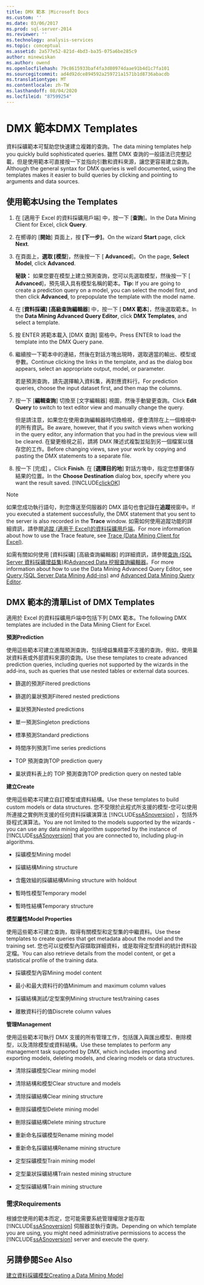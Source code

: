 ```yaml
---
title: DMX 範本 |Microsoft Docs
ms.custom: ''
ms.date: 03/06/2017
ms.prod: sql-server-2014
ms.reviewer: ''
ms.technology: analysis-services
ms.topic: conceptual
ms.assetid: 2a577e52-821d-4bd3-ba35-075a6be285c9
author: minewiskan
ms.author: owend
ms.openlocfilehash: 79c8615933baf4fa3d80974daae91b4d1c7fa101
ms.sourcegitcommit: ad4d92dce894592a259721a1571b1d8736abacdb
ms.translationtype: MT
ms.contentlocale: zh-TW
ms.lasthandoff: 08/04/2020
ms.locfileid: "87599254"
---
```

# <a name="dmx-templates"></a><span data-ttu-id="8796e-102">DMX 範本</span><span class="sxs-lookup"><span data-stu-id="8796e-102">DMX Templates</span></span>
  <span data-ttu-id="8796e-103">資料採礦範本可幫助您快速建立複雜的查詢。</span><span class="sxs-lookup"><span data-stu-id="8796e-103">The data mining templates help you quickly build sophisticated queries.</span></span> <span data-ttu-id="8796e-104">雖然 DMX 查詢的一般語法已完整記載，但是使用範本可直接按一下並指向引數和資料來源，讓您更容易建立查詢。</span><span class="sxs-lookup"><span data-stu-id="8796e-104">Although the general syntax for DMX queries is well documented, using the templates makes it easier to build queries by clicking and pointing to arguments and data sources.</span></span>  
  
## <a name="using-the-templates"></a><span data-ttu-id="8796e-105">使用範本</span><span class="sxs-lookup"><span data-stu-id="8796e-105">Using the Templates</span></span>  
  
1.  <span data-ttu-id="8796e-106">在 [適用于 Excel 的資料採礦用戶端] 中，按一下 [**查詢**]。</span><span class="sxs-lookup"><span data-stu-id="8796e-106">In the Data Mining Client for Excel, click **Query**.</span></span>  
  
2.  <span data-ttu-id="8796e-107">在嚮導的 [**開始**] 頁面上，按 **[下一步]**。</span><span class="sxs-lookup"><span data-stu-id="8796e-107">On the wizard **Start** page, click **Next**.</span></span>  
  
3.  <span data-ttu-id="8796e-108">在頁面上，**選取 [模型**]，然後按一下 [ **Advanced**]。</span><span class="sxs-lookup"><span data-stu-id="8796e-108">On the page, **Select Model**, click **Advanced**.</span></span>  
  
     <span data-ttu-id="8796e-109">**秘訣：** 如果您要在模型上建立預測查詢，您可以先選取模型，然後按一下 [ **Advanced**]，預先填入具有模型名稱的範本。</span><span class="sxs-lookup"><span data-stu-id="8796e-109">**Tip:** If you are going to create a prediction query on a model, you can select the model first, and then click **Advanced**, to prepopulate the template with the model name.</span></span>  
  
4.  <span data-ttu-id="8796e-110">在 [**資料採礦] [高級查詢編輯器**] 中，按一下 [ **DMX 範本**]，然後選取範本。</span><span class="sxs-lookup"><span data-stu-id="8796e-110">In the **Data Mining Advanced Query Editor**, click **DMX Templates**, and select a template.</span></span>  
  
5.  <span data-ttu-id="8796e-111">按 ENTER 將範本載入 [DMX 查詢] 窗格中。</span><span class="sxs-lookup"><span data-stu-id="8796e-111">Press ENTER to load the template into the DMX Query pane.</span></span>  
  
6.  <span data-ttu-id="8796e-112">繼續按一下範本中的連結，然後在對話方塊出現時，選取適當的輸出、模型或參數。</span><span class="sxs-lookup"><span data-stu-id="8796e-112">Continue clicking the links in the template, and as the dialog box appears, select an appropriate output, model, or parameter.</span></span>  
  
     <span data-ttu-id="8796e-113">若是預測查詢，請先選擇輸入資料集，再對應資料行。</span><span class="sxs-lookup"><span data-stu-id="8796e-113">For prediction queries, choose the input dataset first, and then map the columns.</span></span>  
  
7.  <span data-ttu-id="8796e-114">按一下 [**編輯查詢**] 切換至 [文字編輯器] 視圖，然後手動變更查詢。</span><span class="sxs-lookup"><span data-stu-id="8796e-114">Click **Edit Query** to switch to text editor view and manually change the query.</span></span>  
  
     <span data-ttu-id="8796e-115">但是請注意，如果您在使用查詢編輯器時切換檢視，便會清除在上一個檢視中的所有資訊。</span><span class="sxs-lookup"><span data-stu-id="8796e-115">Be aware, however, that if you switch views when working in the query editor, any information that you had in the previous view will be cleared.</span></span> <span data-ttu-id="8796e-116">在變更檢視之前，請將 DMX 陳述式複製並貼到另一個檔案以儲存您的工作。</span><span class="sxs-lookup"><span data-stu-id="8796e-116">Before changing views, save your work by copying and pasting the DMX statements to a separate file.</span></span>  
  
8.  <span data-ttu-id="8796e-117">按一下 [完成] 。</span><span class="sxs-lookup"><span data-stu-id="8796e-117">Click **Finish**.</span></span> <span data-ttu-id="8796e-118">在 [**選擇目的地**] 對話方塊中，指定您想要儲存結果的位置。</span><span class="sxs-lookup"><span data-stu-id="8796e-118">In the **Choose Destination** dialog  box, specify where you want the result saved.</span></span> [!INCLUDE[clickOK](../includes/clickok-md.md)]  
  
> [!NOTE]  
>  <span data-ttu-id="8796e-119">如果您成功執行語句，則您傳送至伺服器的 DMX 語句也會記錄在**追蹤**視窗中。</span><span class="sxs-lookup"><span data-stu-id="8796e-119">If you executed a statement successfully, the DMX statement that you sent to the server is also recorded in the **Trace** window.</span></span> <span data-ttu-id="8796e-120">如需如何使用追蹤功能的詳細資訊，請參閱[追蹤 &#40;適用于 Excel&#41;的資料採礦用戶端](trace-data-mining-client-for-excel.md)。</span><span class="sxs-lookup"><span data-stu-id="8796e-120">For more information about how to use the Trace feature, see [Trace &#40;Data Mining Client for Excel&#41;](trace-data-mining-client-for-excel.md).</span></span>  
  
 <span data-ttu-id="8796e-121">如需有關如何使用 [資料採礦] [高級查詢編輯器] 的詳細資訊，請參閱[查詢 &#40;SQL Server 資料採礦增益集&#41;](query-sql-server-data-mining-add-ins.md)和[Advanced Data 挖掘查詢編輯器](advanced-data-mining-query-editor.md)。</span><span class="sxs-lookup"><span data-stu-id="8796e-121">For more information about how to use the Data Mining Advanced Query Editor, see [Query &#40;SQL Server Data Mining Add-ins&#41;](query-sql-server-data-mining-add-ins.md) and [Advanced Data Mining Query Editor](advanced-data-mining-query-editor.md).</span></span>  
  
## <a name="list-of-dmx-templates"></a><span data-ttu-id="8796e-122">DMX 範本的清單</span><span class="sxs-lookup"><span data-stu-id="8796e-122">List of DMX Templates</span></span>  
 <span data-ttu-id="8796e-123">適用於 Excel 的資料採礦用戶端中包括下列 DMX 範本。</span><span class="sxs-lookup"><span data-stu-id="8796e-123">The following DMX templates are included in the Data Mining Client for Excel.</span></span>  
  
 <span data-ttu-id="8796e-124">**預測**</span><span class="sxs-lookup"><span data-stu-id="8796e-124">**Prediction**</span></span>  
  
 <span data-ttu-id="8796e-125">使用這些範本可建立進階預測查詢，包括增益集精靈不支援的查詢，例如，使用巢狀資料表或外部資料來源的查詢。</span><span class="sxs-lookup"><span data-stu-id="8796e-125">Use these templates to create advanced prediction queries, including queries not supported by the wizards in the add-ins, such as queries that use nested tables or external data sources.</span></span>  
  
-   <span data-ttu-id="8796e-126">篩選的預測</span><span class="sxs-lookup"><span data-stu-id="8796e-126">Filtered predictions</span></span>  
  
-   <span data-ttu-id="8796e-127">篩選的巢狀預測</span><span class="sxs-lookup"><span data-stu-id="8796e-127">Filtered nested predictions</span></span>  
  
-   <span data-ttu-id="8796e-128">巢狀預測</span><span class="sxs-lookup"><span data-stu-id="8796e-128">Nested predictions</span></span>  
  
-   <span data-ttu-id="8796e-129">單一預測</span><span class="sxs-lookup"><span data-stu-id="8796e-129">Singleton predictions</span></span>  
  
-   <span data-ttu-id="8796e-130">標準預測</span><span class="sxs-lookup"><span data-stu-id="8796e-130">Standard predictions</span></span>  
  
-   <span data-ttu-id="8796e-131">時間序列預測</span><span class="sxs-lookup"><span data-stu-id="8796e-131">Time series predictions</span></span>  
  
-   <span data-ttu-id="8796e-132">TOP 預測查詢</span><span class="sxs-lookup"><span data-stu-id="8796e-132">TOP prediction query</span></span>  
  
-   <span data-ttu-id="8796e-133">巢狀資料表上的 TOP 預測查詢</span><span class="sxs-lookup"><span data-stu-id="8796e-133">TOP prediction query on nested table</span></span>  
  
 <span data-ttu-id="8796e-134">**建立**</span><span class="sxs-lookup"><span data-stu-id="8796e-134">**Create**</span></span>  
  
 <span data-ttu-id="8796e-135">使用這些範本可建立自訂模型或資料結構。</span><span class="sxs-lookup"><span data-stu-id="8796e-135">Use these templates to build custom models or data structures.</span></span> <span data-ttu-id="8796e-136">您不受限於此程式所支援的模型-您可以使用所連接之實例所支援的任何資料採礦演算法 [!INCLUDE[ssASnoversion](../includes/ssasnoversion-md.md)] ，包括外掛程式演算法。</span><span class="sxs-lookup"><span data-stu-id="8796e-136">You are not limited to the models supported by the wizards - you can use any data mining algorithm supported by the instance of [!INCLUDE[ssASnoversion](../includes/ssasnoversion-md.md)] that you are connected to, including plug-in algorithms.</span></span>  
  
-   <span data-ttu-id="8796e-137">採礦模型</span><span class="sxs-lookup"><span data-stu-id="8796e-137">Mining model</span></span>  
  
-   <span data-ttu-id="8796e-138">採礦結構</span><span class="sxs-lookup"><span data-stu-id="8796e-138">Mining structure</span></span>  
  
-   <span data-ttu-id="8796e-139">含鑑效組的採礦結構</span><span class="sxs-lookup"><span data-stu-id="8796e-139">Mining structure with holdout</span></span>  
  
-   <span data-ttu-id="8796e-140">暫時性模型</span><span class="sxs-lookup"><span data-stu-id="8796e-140">Temporary model</span></span>  
  
-   <span data-ttu-id="8796e-141">暫時性結構</span><span class="sxs-lookup"><span data-stu-id="8796e-141">Temporary structure</span></span>  
  
 <span data-ttu-id="8796e-142">**模型屬性**</span><span class="sxs-lookup"><span data-stu-id="8796e-142">**Model Properties**</span></span>  
  
 <span data-ttu-id="8796e-143">使用這些範本可建立查詢，取得有關模型和定型集的中繼資料。</span><span class="sxs-lookup"><span data-stu-id="8796e-143">Use these templates to create queries that get metadata about the model and the training set.</span></span> <span data-ttu-id="8796e-144">您也可以從模型內容擷取詳細資料，或是取得定型資料的統計資料設定檔。</span><span class="sxs-lookup"><span data-stu-id="8796e-144">You can also retrieve details from the model content, or get a statistical profile of the training data.</span></span>  
  
-   <span data-ttu-id="8796e-145">採礦模型內容</span><span class="sxs-lookup"><span data-stu-id="8796e-145">Mining model content</span></span>  
  
-   <span data-ttu-id="8796e-146">最小和最大資料行的值</span><span class="sxs-lookup"><span data-stu-id="8796e-146">Minimum and maximum column values</span></span>  
  
-   <span data-ttu-id="8796e-147">採礦結構測試/定型案例</span><span class="sxs-lookup"><span data-stu-id="8796e-147">Mining structure test/training cases</span></span>  
  
-   <span data-ttu-id="8796e-148">離散資料行的值</span><span class="sxs-lookup"><span data-stu-id="8796e-148">Discrete column values</span></span>  
  
 <span data-ttu-id="8796e-149">**管理**</span><span class="sxs-lookup"><span data-stu-id="8796e-149">**Management**</span></span>  
  
 <span data-ttu-id="8796e-150">使用這些範本可執行 DMX 支援的所有管理工作，包括匯入與匯出模型、刪除模型，以及清除模型或資料結構。</span><span class="sxs-lookup"><span data-stu-id="8796e-150">Use these templates to perform any management task supported by DMX, which includes importing and exporting models, deleting models, and clearing models or data structures.</span></span>  
  
-   <span data-ttu-id="8796e-151">清除採礦模型</span><span class="sxs-lookup"><span data-stu-id="8796e-151">Clear mining model</span></span>  
  
-   <span data-ttu-id="8796e-152">清除結構和模型</span><span class="sxs-lookup"><span data-stu-id="8796e-152">Clear structure and models</span></span>  
  
-   <span data-ttu-id="8796e-153">清除採礦結構</span><span class="sxs-lookup"><span data-stu-id="8796e-153">Clear mining structure</span></span>  
  
-   <span data-ttu-id="8796e-154">刪除採礦模型</span><span class="sxs-lookup"><span data-stu-id="8796e-154">Delete mining model</span></span>  
  
-   <span data-ttu-id="8796e-155">刪除採礦結構</span><span class="sxs-lookup"><span data-stu-id="8796e-155">Delete mining structure</span></span>  
  
-   <span data-ttu-id="8796e-156">重新命名採礦模型</span><span class="sxs-lookup"><span data-stu-id="8796e-156">Rename mining model</span></span>  
  
-   <span data-ttu-id="8796e-157">重新命名採礦結構</span><span class="sxs-lookup"><span data-stu-id="8796e-157">Rename mining structure</span></span>  
  
-   <span data-ttu-id="8796e-158">定型採礦模型</span><span class="sxs-lookup"><span data-stu-id="8796e-158">Train mining model</span></span>  
  
-   <span data-ttu-id="8796e-159">定型巢狀採礦結構</span><span class="sxs-lookup"><span data-stu-id="8796e-159">Train nested mining structure</span></span>  
  
-   <span data-ttu-id="8796e-160">定型採礦結構</span><span class="sxs-lookup"><span data-stu-id="8796e-160">Train mining structure</span></span>  
  
### <a name="requirements"></a><span data-ttu-id="8796e-161">需求</span><span class="sxs-lookup"><span data-stu-id="8796e-161">Requirements</span></span>  
 <span data-ttu-id="8796e-162">根據您使用的範本而定，您可能需要系統管理權限才能存取 [!INCLUDE[ssASnoversion](../includes/ssasnoversion-md.md)] 伺服器並執行查詢。</span><span class="sxs-lookup"><span data-stu-id="8796e-162">Depending on which template you are using, you might need administrative permissions to access the [!INCLUDE[ssASnoversion](../includes/ssasnoversion-md.md)] server and execute the query.</span></span>  
  
## <a name="see-also"></a><span data-ttu-id="8796e-163">另請參閱</span><span class="sxs-lookup"><span data-stu-id="8796e-163">See Also</span></span>  
 [<span data-ttu-id="8796e-164">建立資料採礦模型</span><span class="sxs-lookup"><span data-stu-id="8796e-164">Creating a Data Mining Model</span></span>](creating-a-data-mining-model.md)  
  
  

